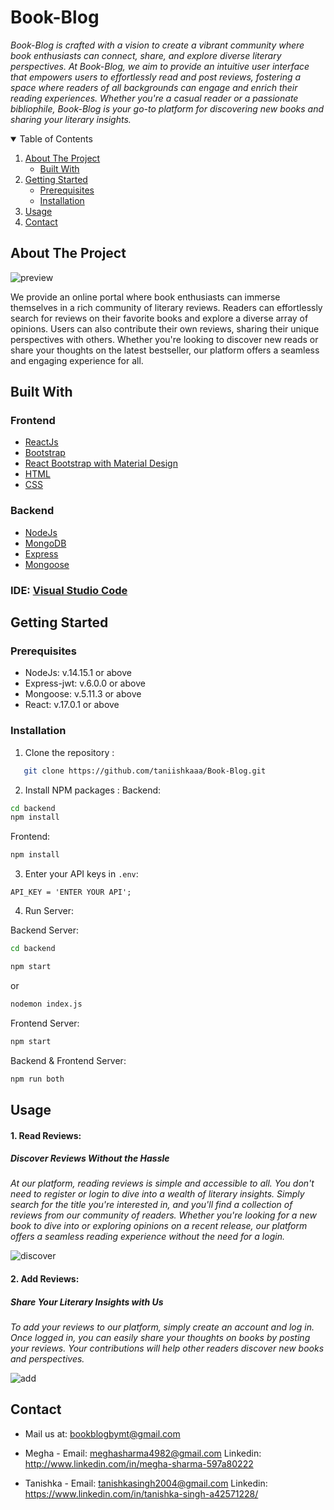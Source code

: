 
# Book-Blog

_Book-Blog is crafted with a vision to create a vibrant community where book enthusiasts can connect, share, and explore diverse literary perspectives. At Book-Blog, we aim to provide an intuitive user interface that empowers users to effortlessly read and post reviews, fostering a space where readers of all backgrounds can engage and enrich their reading experiences. Whether you're a casual reader or a passionate bibliophile, Book-Blog is your go-to platform for discovering new books and sharing your literary insights._

<details open="open">
  <summary>Table of Contents</summary>
  <ol>
    <li>
      <a href="#about-the-project">About The Project</a>
      <ul>
        <li><a href="#built-with">Built With</a></li>
      </ul>
    </li>
    <li>
      <a href="#getting-started">Getting Started</a>
      <ul>
        <li><a href="#prerequisites">Prerequisites</a></li>
        <li><a href="#installation">Installation</a></li>
      </ul>
    </li>
    <li><a href="#usage">Usage</a></li>
    <li><a href="#contact">Contact</a></li>
  </ol>
</details>

## About The Project

![preview](https://postimage.me/images/2024/07/09/preview.gif)

We provide an online portal where book enthusiasts can immerse themselves in a rich community of literary reviews. Readers can effortlessly search for reviews on their favorite books and explore a diverse array of opinions. Users can also contribute their own reviews, sharing their unique perspectives with others. Whether you're looking to discover new reads or share your thoughts on the latest bestseller, our platform offers a seamless and engaging experience for all.

## Built With

### Frontend

- [ReactJs](https://reactjs.org/docs/getting-started.html)
- [Bootstrap](https://getbootstrap.com/docs/4.1/getting-started/introduction/)
- [React Bootstrap with Material Design](https://mdbootstrap.com/docs/react/)
- [HTML](https://www.w3schools.com/TAGS/default.ASP)
- [CSS](https://devdocs.io/css/)

### Backend

- [NodeJs](https://nodejs.org/en/docs/)
- [MongoDB](https://docs.mongodb.com/)
- [Express](http://expressjs.com/en/api.html)
- [Mongoose](https://mongoosejs.com/docs/api.html)

### IDE: [Visual Studio Code](https://code.visualstudio.com/)

## Getting Started

### Prerequisites

- NodeJs: v.14.15.1 or above
- Express-jwt: v.6.0.0 or above
- Mongoose: v.5.11.3 or above
- React: v.17.0.1 or above

### Installation

1. Clone the repository :

```sh
   git clone https://github.com/taniishkaaa/Book-Blog.git
```

2. Install NPM packages :
   Backend:

```sh
cd backend
npm install
```

Frontend:

```sh
npm install
```

3. Enter your API keys in `.env`:

```
API_KEY = 'ENTER YOUR API';
```

4. Run Server:

Backend Server:

```sh
cd backend
```

```sh
npm start
```

or

```sh
nodemon index.js
```

Frontend Server:

```sh
npm start
```

Backend & Frontend Server:

```sh
npm run both
```
## Usage

#### 1. Read Reviews:

##### Discover Reviews Without the Hassle

_At our platform, reading reviews is simple and accessible to all. You don't need to register or login to dive into a wealth of literary insights. Simply search for the title you're interested in, and you'll find a collection of reviews from our community of readers. Whether you're looking for a new book to dive into or exploring opinions on a recent release, our platform offers a seamless reading experience without the need for a login._

![discover](https://postimage.me/images/2024/07/09/discover.gif)

#### 2. Add Reviews:

##### Share Your Literary Insights with Us

_To add your reviews to our platform, simply create an account and log in. Once logged in, you can easily share your thoughts on books by posting your reviews. Your contributions will help other readers discover new books and perspectives._

![add](https://postimage.me/images/2024/07/09/add.png)

## Contact

- Mail us at: bookblogbymt@gmail.com

- Megha -
  Email: meghasharma4982@gmail.com
  Linkedin: http://www.linkedin.com/in/megha-sharma-597a80222

- Tanishka -
  Email: tanishkasingh2004@gmail.com
  Linkedin: https://www.linkedin.com/in/tanishka-singh-a42571228/
